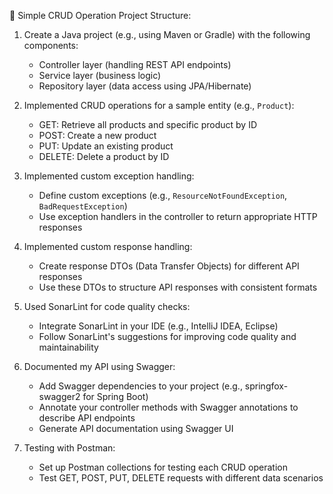 🌟 Simple CRUD Operation Project Structure:

1. Create a Java project (e.g., using Maven or Gradle) with the following components:
   - Controller layer (handling REST API endpoints)
   - Service layer (business logic)
   - Repository layer (data access using JPA/Hibernate)

2. Implemented CRUD operations for a sample entity (e.g., `Product`):
   - GET: Retrieve all products and specific product by ID
   - POST: Create a new product
   - PUT: Update an existing product
   - DELETE: Delete a product by ID

3. Implemented custom exception handling:
   - Define custom exceptions (e.g., `ResourceNotFoundException`, `BadRequestException`)
   - Use exception handlers in the controller to return appropriate HTTP responses

4. Implemented custom response handling:
   - Create response DTOs (Data Transfer Objects) for different API responses
   - Use these DTOs to structure API responses with consistent formats

5. Used SonarLint for code quality checks:
   - Integrate SonarLint in your IDE (e.g., IntelliJ IDEA, Eclipse)
   - Follow SonarLint's suggestions for improving code quality and maintainability

6. Documented my API using Swagger:
   - Add Swagger dependencies to your project (e.g., springfox-swagger2 for Spring Boot)
   - Annotate your controller methods with Swagger annotations to describe API endpoints
   - Generate API documentation using Swagger UI
   
7. Testing with Postman:
   - Set up Postman collections for testing each CRUD operation
   - Test GET, POST, PUT, DELETE requests with different data scenarios

